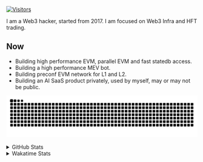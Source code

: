 <!-- markdownlint-disable MD041 MD010 MD033 -->
[![Visitors](https://api.visitorbadge.io/api/daily?path=Akagi201%2FAkagi201&label=Visitors%20Today&countColor=%2337d67a)](https://visitorbadge.io/status?path=Akagi201%2FAkagi201)

I am a Web3 hacker, started from 2017. I am focused on Web3 Infra and HFT trading.

## Now

* Building high performance EVM, parallel EVM and fast statedb access.
* Building a high performance MEV bot.
* Building preconf EVM network for L1 and L2.
* Building an AI SaaS product privately, used by myself, may or may not be public.

[![github contribution grid snake animation](https://raw.githubusercontent.com/Akagi201/Akagi201/output/github-contribution-grid-snake.svg#gh-light-mode-only)](https://github.com/Akagi201)

<details>
<summary>GitHub Stats</summary>
  <a href="https://github.com/Akagi201"><img alt="Profile Detail" src="https://raw.githubusercontent.com/Akagi201/Akagi201/master/profile-summary-card-output/dracula/0-profile-details.svg" /></a>
  <a href="https://github.com/Akagi201"><img alt="Github Stats" src="https://raw.githubusercontent.com/Akagi201/Akagi201/master/profile-summary-card-output/dracula/3-stats.svg" /></a>
  <a href="https://github.com/Akagi201"><img alt="Lang By Commits" src="https://raw.githubusercontent.com/Akagi201/Akagi201/master/profile-summary-card-output/dracula/2-most-commit-language.svg" /></a>
</details>

<details>
<summary>Wakatime Stats</summary>
<br>

<!--START_SECTION:waka-->

```txt
From: 14 September 2024 - To: 21 September 2024

Total Time: 21 hrs 16 mins

Other              15 hrs 29 mins  ██████████████████▒░░░░░░   72.80 %
Rust               2 hrs 47 mins   ███▒░░░░░░░░░░░░░░░░░░░░░   13.10 %
Python             1 hr 13 mins    █▒░░░░░░░░░░░░░░░░░░░░░░░   05.72 %
Go                 41 mins         ▓░░░░░░░░░░░░░░░░░░░░░░░░   03.23 %
sh                 27 mins         ▓░░░░░░░░░░░░░░░░░░░░░░░░   02.15 %
Markdown           17 mins         ▒░░░░░░░░░░░░░░░░░░░░░░░░   01.37 %
Solidity           7 mins          ░░░░░░░░░░░░░░░░░░░░░░░░░   00.56 %
TOML               6 mins          ░░░░░░░░░░░░░░░░░░░░░░░░░   00.50 %
TypeScript         1 min           ░░░░░░░░░░░░░░░░░░░░░░░░░   00.12 %
Bash               1 min           ░░░░░░░░░░░░░░░░░░░░░░░░░   00.12 %
```

<!--END_SECTION:waka-->

</details>

